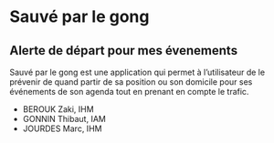 # Sauvé par le gong
## Alerte de départ pour mes évenements

Sauvé par le gong est une application qui permet à l’utilisateur de le prévenir de quand partir de sa position ou son domicile pour ses événements de son agenda tout en prenant en compte le trafic.

* BEROUK Zaki, IHM
* GONNIN Thibaut, IAM
* JOURDES Marc, IHM
